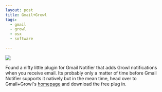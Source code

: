 ```yaml
---
layout: post
title: Gmail+Growl
tags:
  - gmail
  - growl
  - osx
  - software

---
```


<img src="http://wafflesoftware.net/gmailgrowl/logo.png" />

Found a nifty little plugin for Gmail Notifier that adds Growl notifications when you receive email. Its probably only a matter of time before Gmail Notifier supports it natively but in the mean time, head over to Gmail+Growl's <a href="http://wafflesoftware.net/gmailgrowl">homepage</a> and download the free plug in.

